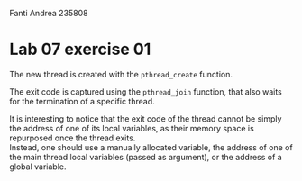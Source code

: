 <!--
vim: tabstop=4 shiftwidth=4
-->
Fanti Andrea 235808

# Lab 07 exercise 01
The new thread is created with the `pthread_create` function.

The exit code is captured using the `pthread_join` function, that also waits for
the termination of a specific thread.

It is interesting to notice that the exit code of the thread cannot be
simply the address of one of its local variables, as their memory space
is repurposed once the thread exits.  
Instead, one should use a manually allocated variable, the address of one
of the main thread local variables (passed as argument), or the address of a
global variable.
